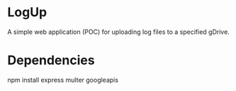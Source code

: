 # LogUp
A simple web application (POC) for uploading log files to a specified gDrive.

# Dependencies
npm install express multer googleapis
